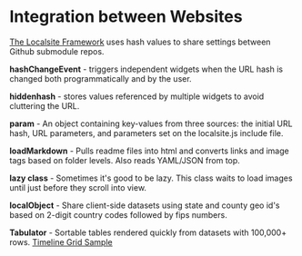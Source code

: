 # Integration between Websites

<a href="https://github.com/modelearth/localsite/" target="_parent">The Localsite Framework</a> uses hash values to share settings between Github submodule repos.  

**hashChangeEvent** - triggers independent widgets when the URL hash is changed both programmatically and by the user.    

**hiddenhash** - stores values referenced by multiple widgets to avoid cluttering the URL.  
<!--
goHash({"go":"bioeconomy"}); - Hash change triggers widgets.  

updateHash({"go":"bioeconomy"}); - Only hash updated.  
-->
**param** - An object containing key-values from three sources: the initial URL hash, URL parameters, and parameters set on the localsite.js include&nbsp;file.  

**loadMarkdown** - Pulls readme files into html and converts links and image tags based on folder levels. Also reads YAML/JSON from top.  

**lazy class** - Sometimes it's good to be lazy. This class waits to load images until just before they scroll into view.  

**localObject** - Share client-side datasets using state and county geo id's based on 2-digit country codes followed by fips numbers.  

**Tabulator** - Sortable tables rendered quickly from datasets with 100,000+ rows. <a href="../../data-pipeline/timelines/tabulator/">Timeline Grid Sample</a>

